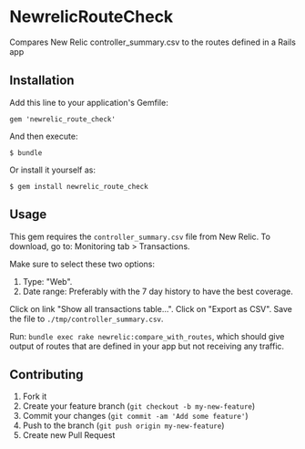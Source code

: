 # NewrelicRouteCheck

Compares New Relic controller_summary.csv to the routes defined in a Rails app

## Installation

Add this line to your application's Gemfile:

    gem 'newrelic_route_check'

And then execute:

    $ bundle

Or install it yourself as:

    $ gem install newrelic_route_check

## Usage

This gem requires the `controller_summary.csv` file from New Relic. To
download, go to: Monitoring tab > Transactions.

Make sure to select these two options:
1) Type: "Web".
2) Date range: Preferably with the 7 day history to have the best coverage.

Click on link "Show all transactions table…". Click on "Export as CSV". Save the file to `./tmp/controller_summary.csv`.

Run: `bundle exec rake newrelic:compare_with_routes`, which should give output of routes that are defined in your app but not receiving any traffic.


## Contributing

1. Fork it
2. Create your feature branch (`git checkout -b my-new-feature`)
3. Commit your changes (`git commit -am 'Add some feature'`)
4. Push to the branch (`git push origin my-new-feature`)
5. Create new Pull Request
